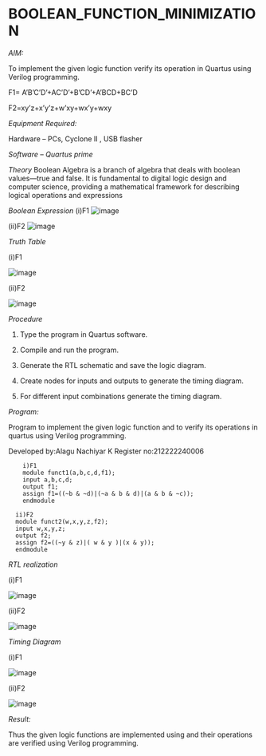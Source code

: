 # BOOLEAN_FUNCTION_MINIMIZATION

*AIM:*

To implement the given logic function verify its operation in Quartus using Verilog programming.

F1= A’B’C’D’+AC’D’+B’CD’+A’BCD+BC’D 

F2=xy’z+x’y’z+w’xy+wx’y+wxy

*Equipment Required:*

Hardware – PCs, Cyclone II , USB flasher

*Software – Quartus prime*

*Theory*
Boolean Algebra is a branch of algebra that deals with boolean values—true and false. It is fundamental to digital logic design and computer science, providing a mathematical framework for describing logical operations and expressions

*Boolean Expression*
(i)F1
![image](https://github.com/user-attachments/assets/3105f968-b821-455a-8377-9451ac013f51)

(ii)F2
![image](https://github.com/user-attachments/assets/0c1331bf-4459-489d-87c0-63c9dcac3717)

*Truth Table*


(i)F1

![image](https://github.com/user-attachments/assets/8a092861-2260-43b0-9bbd-173838521f3c)

(ii)F2

![image](https://github.com/user-attachments/assets/4528e7eb-7ef6-45cf-be4a-a6ea477b41db)

*Procedure*

1.	Type the program in Quartus software.

2.	Compile and run the program.

3.	Generate the RTL schematic and save the logic diagram.

4.	Create nodes for inputs and outputs to generate the timing diagram.

5.	For different input combinations generate the timing diagram.


*Program:*

 Program to implement the given logic function and to verify its operations in quartus using Verilog programming. 


 
 Developed by:Alagu Nachiyar K
 Register no:212222240006


        i)F1
        module funct1(a,b,c,d,f1);
        input a,b,c,d;
        output f1;
        assign f1=((~b & ~d)|(~a & b & d)|(a & b & ~c));
        endmodule

      ii)F2
      module funct2(w,x,y,z,f2);
      input w,x,y,z;
      output f2;
      assign f2=((~y & z)|( w & y )|(x & y));
      endmodule



*RTL realization*


(i)F1


![image](https://github.com/user-attachments/assets/3275b325-b554-447e-94de-dda82c65d105)

(ii)F2

![image](https://github.com/user-attachments/assets/1110d486-74e4-4de7-bef4-67e66d1a0820)


*Timing Diagram*


(i)F1

![image](https://github.com/user-attachments/assets/5c1c8a45-cd11-4e88-bfe6-9d04a91855e9)

(ii)F2

![image](https://github.com/user-attachments/assets/34f8c7fe-5521-4615-9cb4-faeae70370ed)


*Result:*

Thus the given logic functions are implemented using and their operations are verified using Verilog programming.
